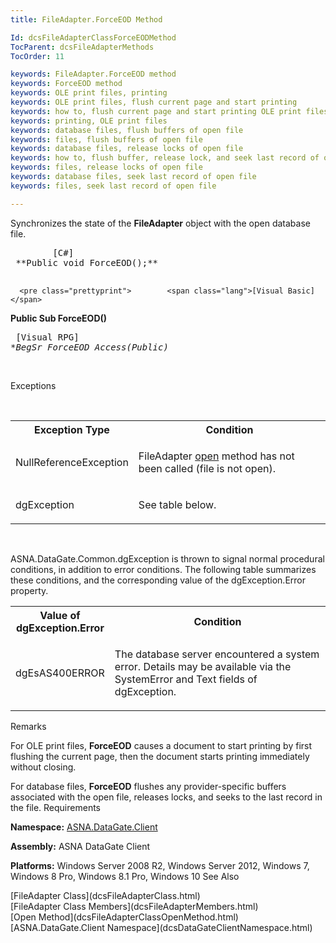 ```yaml
---
title: FileAdapter.ForceEOD Method

Id: dcsFileAdapterClassForceEODMethod
TocParent: dcsFileAdapterMethods
TocOrder: 11

keywords: FileAdapter.ForceEOD method
keywords: ForceEOD method
keywords: OLE print files, printing
keywords: OLE print files, flush current page and start printing
keywords: how to, flush current page and start printing OLE print files
keywords: printing, OLE print files
keywords: database files, flush buffers of open file
keywords: files, flush buffers of open file
keywords: database files, release locks of open file
keywords: how to, flush buffer, release lock, and seek last record of open file
keywords: files, release locks of open file
keywords: database files, seek last record of open file
keywords: files, seek last record of open file

---
```


Synchronizes the state of the <span> **FileAdapter** </span> object with the open database file.
<pre class="prettyprint">        <span class="lang">[C#]</span>
 **Public void ForceEOD();** 
      </pre>
      <pre class="prettyprint">        <span class="lang">[Visual Basic] </span>
 **Public Sub ForceEOD()** 
      </pre>
      <pre class="prettyprint">
        <span class="lang">[Visual RPG]</span>
 **BegSr ForceEOD Access(*Public)** 
      </pre>
      <br />

Exceptions

<br />

<table class="dtTABLE" id="table2" x-use-null-cells="x-use-null-cells" style="border-spacing: 0px;     x-cell-content-align: Top" cellspacing="0">
          <colgroup span="1">
            <col span="1" style="FONT-WEIGHT: bold; WIDTH: 30%" />
            <col span="1" style="WIDTH: 70%" />
          </colgroup>
          <tr>
            <th colspan="1" rowspan="1">
							Exception Type
						</th>
            <th colspan="1" rowspan="1">
							Condition
						</th>
          </tr>
          <tr>
            <td colspan="1" rowspan="1">

NullReferenceException
</td>
            <td colspan="1" rowspan="1">

FileAdapter [open](dcsFileAdapterClassOpenMethod.html) method has not been called (file is not open).
</td>
          </tr>
          <tr>
            <td colspan="1" rowspan="1">

dgException
</td>
            <td colspan="1" rowspan="1">

See table below.
</td>
          </tr>
</table>

<br />

ASNA.DataGate.Common.dgException is thrown to signal normal procedural conditions, in addition to error conditions. The following table summarizes these conditions, and the corresponding value of the dgException.Error property.
<br />

<table class="dtTABLE" id="table3" x-use-null-cells="x-use-null-cells" style="border-spacing: 0px;     x-cell-content-align: Top" cellspacing="0">
          <colgroup span="1">
            <col span="1" style="FONT-WEIGHT: bold; WIDTH: 20%" />
            <col span="1" style="WIDTH: 70%" />
          </colgroup>
          <tr>
            <th colspan="1" rowspan="1">
							Value of dgException.Error
						</th>
            <th colspan="1" rowspan="1">
							Condition
						</th>
          </tr>
          <tr>
            <td colspan="1" rowspan="1">

dgEsAS400ERROR
</td>
            <td colspan="1" rowspan="1">

The database server encountered a system error. Details may be available via the SystemError and Text fields of dgException.
</td>
          </tr>
</table>

Remarks

For OLE print files, **ForceEOD** causes a document to start printing by first flushing the current page, then the document starts printing immediately without closing.

For database files, **ForceEOD** flushes any provider-specific buffers associated with the open file, releases locks, and seeks to the last record in the file.
Requirements

**Namespace:** [ASNA.DataGate.Client](dcsDataGateClientNamespace.html) 

**Assembly:** ASNA DataGate Client

**Platforms:** Windows Server 2008 R2, Windows Server 2012, Windows 7, Windows 8 Pro, Windows 8.1 Pro, Windows 10
See Also

<dl />
      [FileAdapter Class](dcsFileAdapterClass.html)
      <br />
      [FileAdapter Class Members](dcsFileAdapterMembers.html)
      <br />
      [Open Method](dcsFileAdapterClassOpenMethod.html)
      <br />
      [ASNA.DataGate.Client Namespace](dcsDataGateClientNamespace.html)

